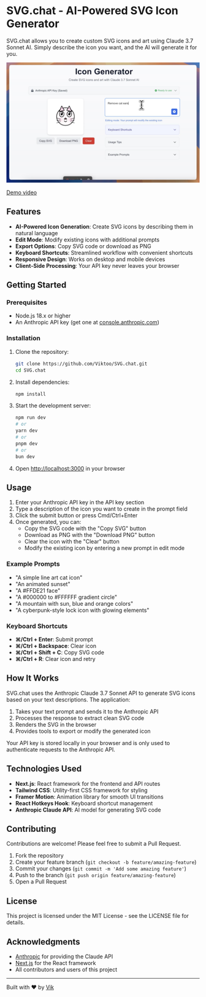 # SVG.chat - AI-Powered SVG Icon Generator

SVG.chat allows you to create custom SVG icons and art using Claude 3.7 Sonnet AI. Simply describe the icon you want, and the AI will generate it for you.

![SVG.chat Screenshot](https://github.com/Viktoo/SVG.chat/raw/main/public/svg_chat_demo_screenshot.png)

[Demo video](https://www.linkedin.com/posts/makarskyy_aitools-opensource-claude37-activity-7300056040581083136-sBPw)

## Features

- **AI-Powered Icon Generation**: Create SVG icons by describing them in natural language
- **Edit Mode**: Modify existing icons with additional prompts
- **Export Options**: Copy SVG code or download as PNG
- **Keyboard Shortcuts**: Streamlined workflow with convenient shortcuts
- **Responsive Design**: Works on desktop and mobile devices
- **Client-Side Processing**: Your API key never leaves your browser

## Getting Started

### Prerequisites

- Node.js 18.x or higher
- An Anthropic API key (get one at [console.anthropic.com](https://console.anthropic.com))

### Installation

1. Clone the repository:
   ```bash
   git clone https://github.com/Viktoo/SVG.chat.git
   cd SVG.chat
   ```

2. Install dependencies:
   ```bash
   npm install
   ```

3. Start the development server:
   ```bash
   npm run dev
   # or
   yarn dev
   # or
   pnpm dev
   # or
   bun dev
   ```

4. Open [http://localhost:3000](http://localhost:3000) in your browser

## Usage

1. Enter your Anthropic API key in the API key section
2. Type a description of the icon you want to create in the prompt field
3. Click the submit button or press Cmd/Ctrl+Enter
4. Once generated, you can:
   - Copy the SVG code with the "Copy SVG" button
   - Download as PNG with the "Download PNG" button
   - Clear the icon with the "Clear" button
   - Modify the existing icon by entering a new prompt in edit mode

### Example Prompts

- "A simple line art cat icon"
- "An animated sunset"
- "A #FFDE21 face"
- "A #000000 to #FFFFFF gradient circle"
- "A mountain with sun, blue and orange colors"
- "A cyberpunk-style lock icon with glowing elements"

### Keyboard Shortcuts

- **⌘/Ctrl + Enter**: Submit prompt
- **⌘/Ctrl + Backspace**: Clear icon
- **⌘/Ctrl + Shift + C**: Copy SVG code
- **⌘/Ctrl + R**: Clear icon and retry

## How It Works

SVG.chat uses the Anthropic Claude 3.7 Sonnet API to generate SVG icons based on your text descriptions. The application:

1. Takes your text prompt and sends it to the Anthropic API
2. Processes the response to extract clean SVG code
3. Renders the SVG in the browser
4. Provides tools to export or modify the generated icon

Your API key is stored locally in your browser and is only used to authenticate requests to the Anthropic API.

## Technologies Used

- **Next.js**: React framework for the frontend and API routes
- **Tailwind CSS**: Utility-first CSS framework for styling
- **Framer Motion**: Animation library for smooth UI transitions
- **React Hotkeys Hook**: Keyboard shortcut management
- **Anthropic Claude API**: AI model for generating SVG code

## Contributing

Contributions are welcome! Please feel free to submit a Pull Request.

1. Fork the repository
2. Create your feature branch (`git checkout -b feature/amazing-feature`)
3. Commit your changes (`git commit -m 'Add some amazing feature'`)
4. Push to the branch (`git push origin feature/amazing-feature`)
5. Open a Pull Request

## License

This project is licensed under the MIT License - see the LICENSE file for details.

## Acknowledgments

- [Anthropic](https://www.anthropic.com/) for providing the Claude API
- [Next.js](https://nextjs.org/) for the React framework
- All contributors and users of this project

---

Built with ❤️ by [Vik](https://github.com/Viktoo)